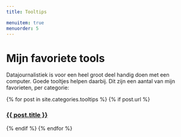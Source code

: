 ```yaml
---
title: Tooltips

menuitem: true
menuorder: 5
---
```


# Mijn favoriete tools

Datajournalistiek is voor een heel groot deel handig doen met een computer. Goede tooltjes helpen daarbij. Dit zijn een aantal van mijn favorieten, per categorie:
<div>
{% for post in site.categories.tooltips %}
    {% if post.url %}
         <h3><a href="{{ post.url }}">{{ post.title }}</a></h3>
    {% endif %}
 {% endfor %}
</div>